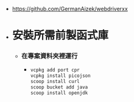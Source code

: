 - https://github.com/GermanAizek/webdriverxx
- # 安裝所需前製函式庫
	- ### 在專案資料夾裡運行
		- ```bash
		  vcpkg add port cpr
		  vcpkg install picojson
		  scoop install curl
		  scoop bucket add java
		  scoop install openjdk
		  ```